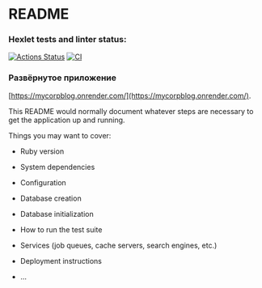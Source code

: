 # README

### Hexlet tests and linter status:
[![Actions Status](https://github.com/isas2/rails-project-64/actions/workflows/hexlet-check.yml/badge.svg)](https://github.com/isas2/rails-project-64/actions)
[![CI](https://github.com/isas2/rails-project-64/actions/workflows/lint-test.yml/badge.svg)](https://github.com/isas2/rails-project-64/actions)

### Развёрнутое приложение
[https://mycorpblog.onrender.com/](https://mycorpblog.onrender.com/).

This README would normally document whatever steps are necessary to get the
application up and running.

Things you may want to cover:

* Ruby version

* System dependencies

* Configuration

* Database creation

* Database initialization

* How to run the test suite

* Services (job queues, cache servers, search engines, etc.)

* Deployment instructions

* ...

